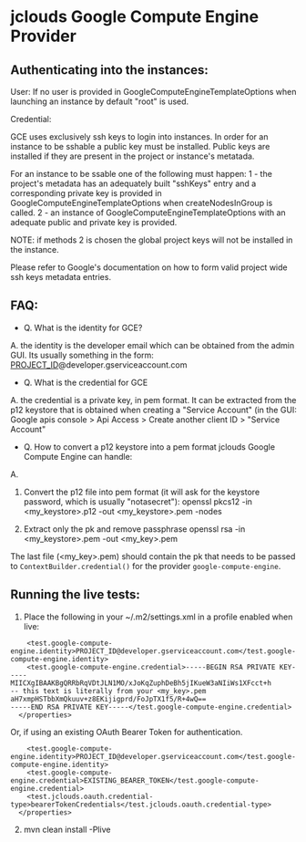 jclouds Google Compute Engine Provider
======


Authenticating into the instances:
--------

User:
If no user is provided in GoogleComputeEngineTemplateOptions when launching an instance by default "root" is used.

Credential:

GCE uses exclusively ssh keys to login into instances.
In order for an instance to be sshable a public key must be installed. Public keys are installed if they are present in the project or instance's metatada.

For an instance to be ssable one of the following must happen:
1 - the project's metadata has an adequately built "sshKeys" entry and a corresponding private key is provided in GoogleComputeEngineTemplateOptions when createNodesInGroup is called.
2 - an instance of GoogleComputeEngineTemplateOptions with an adequate public and private key is provided.

NOTE: if methods 2 is chosen the global project keys will not be installed in the instance.

Please refer to Google's documentation on how to form valid project wide ssh keys metadata entries.

FAQ:
--------

* Q. What is the identity for GCE?

A. the identity is the developer email which can be obtained from the admin GUI. Its usually something in the form: [PROJECT_ID](https://cloud.google.com/compute/docs/overview#projectids)@developer.gserviceaccount.com

* Q. What is the credential for GCE

A. the credential is a private key, in pem format. It can be extracted from the p12 keystore that is obtained when creating a "Service Account" (in the GUI: Google apis console > Api Access > Create another client ID > "Service Account"

* Q. How to convert a p12 keystore into a pem format jclouds Google Compute Engine can handle:

A.

1. Convert the p12 file into pem format (it will ask for the keystore password, which is usually "notasecret"):
 openssl pkcs12 -in <my_keystore>.p12 -out <my_keystore>.pem -nodes

2. Extract only the pk and remove passphrase
 openssl rsa -in <my_keystore>.pem -out <my_key>.pem

The last file (<my_key>.pem) should contain the pk that needs to be passed to `ContextBuilder.credential()` for the provider `google-compute-engine`.


Running the live tests:
--------

1. Place the following in your ~/.m2/settings.xml in a profile enabled when live:
```
    <test.google-compute-engine.identity>PROJECT_ID@developer.gserviceaccount.com</test.google-compute-engine.identity>
    <test.google-compute-engine.credential>-----BEGIN RSA PRIVATE KEY-----
MIICXgIBAAKBgQRRbRqVDtJLN1MO/xJoKqZuphDeBh5jIKueW3aNIiWs1XFcct+h
-- this text is literally from your <my_key>.pem
aH7xmpHSTbbXmQkuuv+z8EKijigprd/FoJpTX1f5/R+4wQ==
-----END RSA PRIVATE KEY-----</test.google-compute-engine.credential>
  </properties>
```
Or, if using an existing OAuth Bearer Token for authentication.
```
    <test.google-compute-engine.identity>PROJECT_ID@developer.gserviceaccount.com</test.google-compute-engine.identity>
    <test.google-compute-engine.credential>EXISTING_BEARER_TOKEN</test.google-compute-engine.credential>
    <test.jclouds.oauth.credential-type>bearerTokenCredentials</test.jclouds.oauth.credential-type>
  </properties>
```

2. mvn clean install -Plive 

